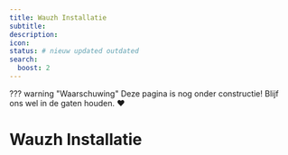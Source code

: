 ```yaml
---
title: Wauzh Installatie
subtitle:
description:
icon:
status: # nieuw updated outdated
search:
  boost: 2 
---
```


??? warning "Waarschuwing"
    Deze pagina is nog onder constructie! Blijf ons wel in de gaten houden. :heart:

# Wauzh Installatie

